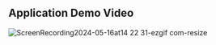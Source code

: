 ## Application Demo Video

![ScreenRecording2024-05-16at14 22 31-ezgif com-resize](https://github.com/ademmergen/CatchTheKennyGame/assets/159759443/6ad2539f-5e97-4fab-b71f-36aebe08390a)

